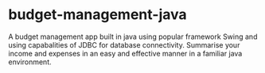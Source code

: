 # budget-management-java
A budget management app built in java using popular framework Swing and using capabalities of JDBC for database connectivity.
Summarise your income and expenses in an easy and effective manner in a familiar java environment.
